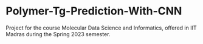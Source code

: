 # Polymer-Tg-Prediction-With-CNN

Project for the course Molecular Data Science and Informatics, offered in IIT Madras during the Spring 2023 semester.
